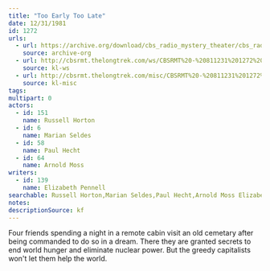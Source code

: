 ```yaml
---
title: "Too Early Too Late"
date: 12/31/1981
id: 1272
urls: 
  - url: https://archive.org/download/cbs_radio_mystery_theater/cbs_radio_mystery_theater-1251-1300.zip/cbs_radio_mystery_theater-1251-1300%2Fcbsrmt_1272_too_early_too_late.mp3
    source: archive-org
  - url: http://cbsrmt.thelongtrek.com/ws/CBSRMT%20-%20811231%201272%20Too%20Early%20Too%20Late_ws.mp3
    source: kl-ws
  - url: http://cbsrmt.thelongtrek.com/misc/CBSRMT%20-%20811231%201272%20Too%20Early%20Too%20Late.mp3
    source: kl-misc
tags: 
multipart: 0
actors:  
  - id: 151
    name: Russell Horton  
  - id: 6
    name: Marian Seldes  
  - id: 58
    name: Paul Hecht  
  - id: 64
    name: Arnold Moss
writers:  
  - id: 139
    name: Elizabeth Pennell
searchable: Russell Horton,Marian Seldes,Paul Hecht,Arnold Moss Elizabeth Pennell
notes: 
descriptionSource: kf
---
```

Four friends spending a night in a remote cabin visit an old cemetary after being commanded to do so in a dream. There they are granted secrets to end world hunger and eliminate nuclear power. But the greedy capitalists won't let them help the world.